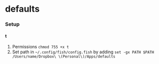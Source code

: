 defaults
========

### Setup

#### t

1. Permissions `chmod 755 +x t`
1. Set path in `~/.config/fish/config.fish` by adding `set -gx PATH $PATH /Users/name/Dropbox\ \(Personal\)/Apps/defaults`
